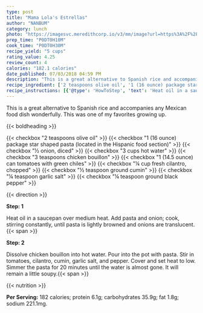 ```yaml
---
type: post
title: "Mama Lola's Estrellas"
author: "NANBUM"
category: lunch
photo: "https://imagesvc.meredithcorp.io/v3/mm/image?url=https%3A%2F%2Fimages.media-allrecipes.com%2Fuserphotos%2F522330.jpg"
prep_time: "P0DT0H10M"
cook_time: "P0DT0H30M"
recipe_yield: "5 cups"
rating_value: 4.25
review_count: 4
calories: "182.1 calories"
date_published: 07/03/2018 04:59 PM
description: "This is a great alternative to Spanish rice and accompanies any Mexican food dish wonderfully.  This was one of my favorites growing up."
recipe_ingredient: ['2 teaspoons olive oil', '1 (16 ounce) package star shaped pasta (located in the Hispanic food section)', '½ onion, diced', '3 cups hot water', '3 teaspoons chicken bouillon', '1 (14.5 ounce) can tomatoes with green chiles', '¼ cup fresh cilantro, chopped', '½ teaspoon ground cumin', '¼ teaspoon garlic salt', '¼ teaspoon ground black pepper']
recipe_instructions: [{'@type': 'HowToStep', 'text': 'Heat oil in a saucepan over medium heat.  Add pasta and onion; cook, stirring constantly, until pasta is lightly browned and onions are translucent.\n'}, {'@type': 'HowToStep', 'text': 'Dissolve chicken bouillon into hot water.  Pour into the pot with pasta.  Stir in tomatoes, cilantro, cumin, garlic salt, and pepper. Cover and set heat to low.  Simmer the pasta for 20 minutes until the water is almost gone.  It will remain a little soupy.\n'}]
---
```


This is a great alternative to Spanish rice and accompanies any Mexican food dish wonderfully.  This was one of my favorites growing up. 

{{< boldheading >}}

{{< checkbox "2 teaspoons olive oil" >}}
{{< checkbox "1 (16 ounce) package star shaped pasta (located in the Hispanic food section)" >}}
{{< checkbox "½  onion, diced" >}}
{{< checkbox "3 cups hot water" >}}
{{< checkbox "3 teaspoons chicken bouillon" >}}
{{< checkbox "1 (14.5 ounce) can tomatoes with green chiles" >}}
{{< checkbox "¼ cup fresh cilantro, chopped" >}}
{{< checkbox "½ teaspoon ground cumin" >}}
{{< checkbox "¼ teaspoon garlic salt" >}}
{{< checkbox "¼ teaspoon ground black pepper" >}}


{{< direction >}}

**Step: 1**

Heat oil in a saucepan over medium heat.  Add pasta and onion; cook, stirring constantly, until pasta is lightly browned and onions are translucent.{{< span >}}

**Step: 2**

Dissolve chicken bouillon into hot water.  Pour into the pot with pasta.  Stir in tomatoes, cilantro, cumin, garlic salt, and pepper. Cover and set heat to low.  Simmer the pasta for 20 minutes until the water is almost gone.  It will remain a little soupy.{{< span >}}

{{< nutrition >}}

**Per Serving:** 182 calories; protein 6.1g; carbohydrates 35.9g; fat 1.8g; sodium 221.1mg.